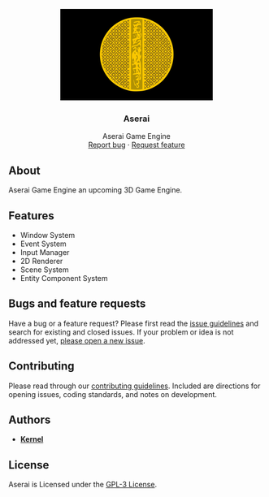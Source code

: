 <p align="center">
  <a href="https://aserai.com/">
    <img src="Resources/Branding/AseraiBannerSmall.png" alt="Logo" width=300 height=180>
  </a>

  <h3 align="center">Aserai</h3>

  <p align="center">
    Aserai Game Engine
    <br>
    <a href="https://github.com/Kernel1947/Aserai/issues/new?labels=bug">Report bug</a>
    ·
    <a href="https://github.com/Kernel1947/Aserai/issues/new?labels=feature">Request feature</a>
  </p>
</p>

## About

Aserai Game Engine an upcoming 3D Game Engine.

## Features

- Window System
- Event System
- Input Manager
- 2D Renderer
- Scene System
- Entity Component System

## Bugs and feature requests

Have a bug or a feature request? Please first read the [issue guidelines](https://github.com/Kernel1947/Aserai/blob/master/CONTRIBUTING.md) and search for existing and closed issues. If your problem or idea is not addressed yet, [please open a new issue](https://github.com/Kernel1947/Aserai/issues/new).

## Contributing

Please read through our [contributing guidelines](https://github.com/Kernel1947/Aserai/blob/master/CONTRIBUTING.md). Included are directions for opening issues, coding standards, and notes on development.
## Authors

- [**Kernel**](https://github.com/Kernel1947)

## License

Aserai is Licensed under the [GPL-3 License](https://github.com/Kernel1947/Aserai/blob/master/COPYING.txt).
